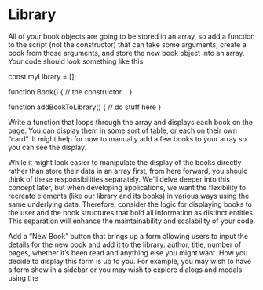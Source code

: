 # Library

All of your book objects are going to be stored in an array, so add a function to the script (not the constructor) that can take some arguments,
create a book from those arguments, and store the new book object into an array.
Your code should look something like this:

const myLibrary = [];

function Book() {
  // the constructor...
}

function addBookToLibrary() {
  // do stuff here
}

Write a function that loops through the array and displays each book on the page. You can display them in some sort of table,
or each on their own “card”. It might help for now to manually add a few books to your array so you can see the display.

While it might look easier to manipulate the display of the books directly rather than store their data in an array first,
from here forward, you should think of these responsibilities separately.
We’ll delve deeper into this concept later, but when developing applications,
we want the flexibility to recreate elements (like our library and its books) in various ways using the same underlying data. 
Therefore, consider the logic for displaying books to the user and the book structures that hold all information as distinct entities. This separation will enhance the maintainability and scalability of your code.

Add a “New Book” button that brings up a form allowing users to input the details for the new book and add it to the library: author, title, number of pages, whether it’s been read and anything else you might want.
How you decide to display this form is up to you. For example, you may wish to have a form show in a sidebar or you may wish to explore dialogs and modals using the <dialog> tag.
However you do this, you will most likely encounter an issue where submitting your form will not do what you expect it to do. That’s because the submit input tries to send the data to a server by default.
This is where event.preventDefault(); will come in handy.
Check out the documentation for event.preventDefault and see how you can solve this issue!
Add a button on each book’s display to remove the book from the library.
You will need to associate your DOM elements with the actual book objects in some way.
One easy solution is giving them a data-attribute that corresponds to the index of the library array.
Add a button on each book’s display to change its read status.
To facilitate this you will want to create the function that toggles a book’s read status on your Book prototype instance.

// ---- https://runtheli.github.io/Library/ ----/

![library](https://github.com/user-attachments/assets/6552bce0-3281-49e0-b21b-3a641ee01812)
